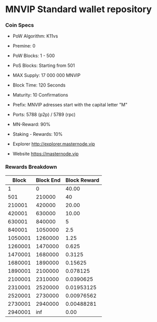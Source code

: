 MNVIP Standard wallet repository
=====================================

### Coin Specs

- PoW Algorithm: K11vs
- Premine:  0 
- PoW Blocks: 1 - 500
- PoS Blocks: Starting from 501
- MAX Supply: 17 000 000 MNVIP
- Block Time: 120 Seconds
- Maturity: 10 Confirmations
- Prefix: MNVIP adresses start with the capital letter "M"
- Ports: 5788 (p2p) / 5789 (rpc)
- MN-Reward: 90%
- Staking - Rewards: 10% 

- Explorer http://explorer.masternode.vip

- Website https://masternode.vip

### Rewards Breakdown
|Block   |Block End|Block Reward
|------- |----------|-----------
|1       |0         |40.00    
|501     |210000    |40       
|210001  |420000    |20.00      
|420001  |630000    |10.00    
|630001  |840000    |5      
|840001  |1050000   |2.5    
|1050001 |1260000   |1.25      
|1260001 |1470000   |0.625     
|1470001 |1680000   |0.3125   
|1680001 |1890000   |0.15625     
|1890001 |2100000   |0.078125      
|2100001 |2310000   |0.0390625     
|2310001 |2520000   |0.01953125  
|2520001 |2730000   |0.00976562     
|2730001 |2940000   |0.00488281     
|2940001 |inf       |0.00      
